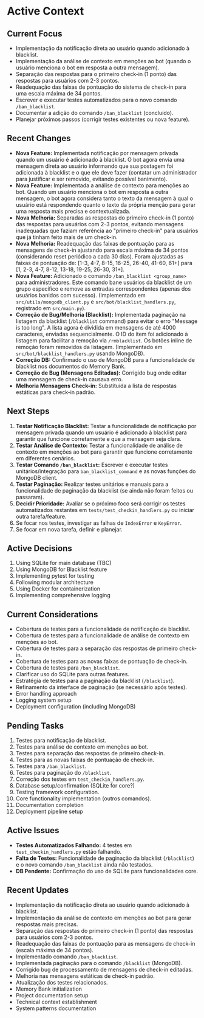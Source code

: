 # Active Context

## Current Focus
- Implementação da notificação direta ao usuário quando adicionado à blacklist.
- Implementação da análise de contexto em menções ao bot (quando o usuário menciona o bot em resposta a outra mensagem).
- Separação das respostas para o primeiro check-in (1 ponto) das respostas para usuários com 2-3 pontos.
- Readequação das faixas de pontuação do sistema de check-in para uma escala máxima de 34 pontos.
- Escrever e executar testes automatizados para o novo comando `/ban_blacklist`.
- Documentar a adição do comando `/ban_blacklist` (concluído).
- Planejar próximos passos (corrigir testes existentes ou nova feature).

## Recent Changes
- **Nova Feature:** Implementada notificação por mensagem privada quando um usuário é adicionado à blacklist. O bot agora envia uma mensagem direta ao usuário informando que sua postagem foi adicionada à blacklist e o que ele deve fazer (contatar um administrador para justificar e ser removido, evitando possível banimento).
- **Nova Feature:** Implementada a análise de contexto para menções ao bot. Quando um usuário menciona o bot em resposta a outra mensagem, o bot agora considera tanto o texto da mensagem à qual o usuário está respondendo quanto o texto da própria menção para gerar uma resposta mais precisa e contextualizada.
- **Nova Melhoria:** Separadas as respostas do primeiro check-in (1 ponto) das respostas para usuários com 2-3 pontos, evitando mensagens inadequadas que faziam referência ao "primeiro check-in" para usuários que já tinham feito mais de um check-in.
- **Nova Melhoria:** Readequação das faixas de pontuação para as mensagens de check-in ajustando para escala máxima de 34 pontos (considerando reset periódico a cada 30 dias). Foram ajustadas as faixas de pontuação de: [1-3, 4-7, 8-15, 16-25, 26-40, 41-60, 61+] para [1, 2-3, 4-7, 8-12, 13-18, 19-25, 26-30, 31+].
- **Nova Feature:** Adicionado o comando `/ban_blacklist <group_name>` para administradores. Este comando bane usuários da blacklist de um grupo específico e remove as entradas correspondentes (apenas dos usuários banidos com sucesso). (Implementado em `src/utils/mongodb_client.py` e `src/bot/blacklist_handlers.py`, registrado em `src/main.py`).
- **Correção de Bug/Melhoria (Blacklist):** Implementada paginação na listagem da blacklist (`/blacklist` command) para evitar o erro "Message is too long". A lista agora é dividida em mensagens de até 4000 caracteres, enviadas sequencialmente. O ID do item foi adicionado à listagem para facilitar a remoção via `/rmblacklist`. Os botões inline de remoção foram removidos da listagem. (Implementado em `src/bot/blacklist_handlers.py` usando MongoDB).
- **Correção DB:** Confirmado o uso de MongoDB para a funcionalidade de blacklist nos documentos do Memory Bank.
- **Correção de Bug (Mensagens Editadas):** Corrigido bug onde editar uma mensagem de check-in causava erro.
- **Melhoria Mensagens Check-in:** Substituída a lista de respostas estáticas para check-in padrão.

## Next Steps
1.  **Testar Notificação Blacklist:** Testar a funcionalidade de notificação por mensagem privada quando um usuário é adicionado à blacklist para garantir que funcione corretamente e que a mensagem seja clara.
2.  **Testar Análise de Contexto:** Testar a funcionalidade de análise de contexto em menções ao bot para garantir que funcione corretamente em diferentes cenários.
3.  **Testar Comando `/ban_blacklist`:** Escrever e executar testes unitários/integração para `ban_blacklist_command` e as novas funções do MongoDB client.
4.  **Testar Paginação:** Realizar testes unitários e manuais para a funcionalidade de paginação da blacklist (se ainda não foram feitos ou passaram).
5.  **Decidir Prioridade:** Avaliar se o próximo foco será corrigir os testes automatizados restantes em `tests/test_checkin_handlers.py` ou iniciar outra tarefa/feature.
6.  Se focar nos testes, investigar as falhas de `IndexError` e `KeyError`.
7.  Se focar em nova tarefa, definir e planejar.

## Active Decisions
1. Using SQLite for main database (TBC)
2. Using MongoDB for Blacklist feature
3. Implementing pytest for testing
4. Following modular architecture
5. Using Docker for containerization
6. Implementing comprehensive logging

## Current Considerations
- Cobertura de testes para a funcionalidade de notificação de blacklist.
- Cobertura de testes para a funcionalidade de análise de contexto em menções ao bot.
- Cobertura de testes para a separação das respostas de primeiro check-in.
- Cobertura de testes para as novas faixas de pontuação de check-in.
- Cobertura de testes para `/ban_blacklist`.
- Clarificar uso do SQLite para outras features.
- Estratégia de testes para a paginação da blacklist (`/blacklist`).
- Refinamento da interface de paginação (se necessário após testes).
- Error handling approach
- Logging system setup
- Deployment configuration (including MongoDB)

## Pending Tasks
1. Testes para notificação de blacklist.
2. Testes para análise de contexto em menções ao bot.
3. Testes para separação das respostas de primeiro check-in.
4. Testes para as novas faixas de pontuação de check-in.
5. Testes para `/ban_blacklist`.
6. Testes para paginação do `/blacklist`.
7. Correção dos testes em `test_checkin_handlers.py`.
8. Database setup/confirmation (SQLite for core?)
9. Testing framework configuration.
10. Core functionality implementation (outros comandos).
11. Documentation completion
12. Deployment pipeline setup

## Active Issues
- **Testes Automatizados Falhando:** 4 testes em `test_checkin_handlers.py` estão falhando.
- **Falta de Testes:** Funcionalidade de paginação da blacklist (`/blacklist`) e o novo comando `/ban_blacklist` ainda não testados.
- **DB Pendente:** Confirmação do uso de SQLite para funcionalidades core.

## Recent Updates
- Implementação da notificação direta ao usuário quando adicionado à blacklist.
- Implementação da análise de contexto em menções ao bot para gerar respostas mais precisas.
- Separação das respostas do primeiro check-in (1 ponto) das respostas para usuários com 2-3 pontos.
- Readequação das faixas de pontuação para as mensagens de check-in (escala máxima de 34 pontos).
- Implementado comando `/ban_blacklist`.
- Implementada paginação para o comando `/blacklist` (MongoDB).
- Corrigido bug de processamento de mensagens de check-in editadas.
- Melhoria nas mensagens estáticas de check-in padrão.
- Atualização dos testes relacionados.
- Memory Bank initialization
- Project documentation setup
- Technical context establishment
- System patterns documentation 